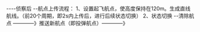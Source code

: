 ----侦察后
    --航点上传流程：
        1、设置起飞航点，使高度保持在120m。生成直线航线。（前20个周期，即2s内上传后，进行后续状态切换）
        2、状态切换
            --清除航点 ————》推送新航点（即投弹航点）————》